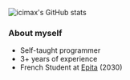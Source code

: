 ![icimax's GitHub stats](https://github-readme-stats.vercel.app/api?username=icimax&show_icons=true&hide_border=false&bg_color=000000&title_color=00d4ff&text_color=abd9ff&icon_color=ff8c00&ring_color=00d4ff)

### About myself
- Self-taught programmer
- 3+ years of experience  
- French Student at [Epita](https://www.epita.fr/en/) (2030)



